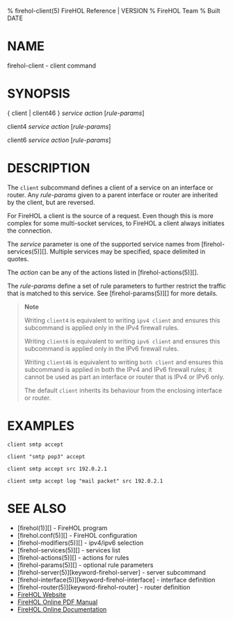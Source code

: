 % firehol-client(5) FireHOL Reference | VERSION
% FireHOL Team
% Built DATE

# NAME

firehol-client - client command

<!--
contents-table:subcommand:client:keyword-firehol-client:Y:sport dport:Allow access to a client running on the `interface` or the protected `router` hosts.
  -->

# SYNOPSIS

{ client | client46 } *service* *action* [*rule-params*]

client4 *service* *action* [*rule-params*]

client6 *service* *action* [*rule-params*]

<!--
extra-manpage: firehol-client46.5
extra-manpage: firehol-client4.5
extra-manpage: firehol-client6.5
  -->

# DESCRIPTION

The `client` subcommand defines a client of a service on an interface or
router. Any *rule-params* given to a parent interface or router are
inherited by the client, but are reversed.

For FireHOL a client is the source of a request. Even though this is
more complex for some multi-socket services, to FireHOL a client always
initiates the connection.

The *service* parameter is one of the supported service names from
[firehol-services(5)][]. Multiple services may be
specified, space delimited in quotes.

The *action* can be any of the actions listed in
[firehol-actions(5)][].

The *rule-params* define a set of rule parameters to further restrict
the traffic that is matched to this service. See
[firehol-params(5)][] for more details.

> **Note**
>
> Writing `client4` is equivalent to writing `ipv4 client` and ensures
> this subcommand is applied only in the IPv4 firewall rules.
>
> Writing `client6` is equivalent to writing `ipv6 client` and ensures
> this subcommand is applied only in the IPv6 firewall rules.
>
> Writing `client46` is equivalent to writing `both client` and ensures
> this subcommand is applied in both the IPv4 and IPv6 firewall rules;
> it cannot be used as part an interface or router that is IPv4 or IPv6
> only.
>
> The default `client` inherits its behaviour from the enclosing
> interface or router.


# EXAMPLES

~~~~
client smtp accept

client "smtp pop3" accept

client smtp accept src 192.0.2.1

client smtp accept log "mail packet" src 192.0.2.1
~~~~

# SEE ALSO

* [firehol(1)][] - FireHOL program
* [firehol.conf(5)][] - FireHOL configuration
* [firehol-modifiers(5)][] - ipv4/ipv6 selection
* [firehol-services(5)][] - services list
* [firehol-actions(5)][] - actions for rules
* [firehol-params(5)][] - optional rule parameters
* [firehol-server(5)][keyword-firehol-server] - server subcommand
* [firehol-interface(5)][keyword-firehol-interface] - interface definition
* [firehol-router(5)][keyword-firehol-router] - router definition
* [FireHOL Website](http://firehol.org/)
* [FireHOL Online PDF Manual](http://firehol.org/firehol-manual.pdf)
* [FireHOL Online Documentation](http://firehol.org/documentation/)
